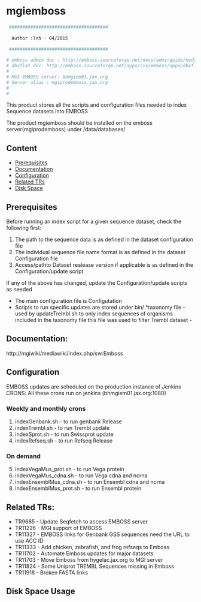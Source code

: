 # mgiemboss

```bash 
 #####################################
 
  Author :lnh - 04/2015
  
 #####################################

# emboss admin doc : http://emboss.sourceforge.net/docs/adminguide/node19.html
# dbxflat doc: http://emboss.sourceforge.net/apps/cvs/emboss/apps/dbxflat.html
#
# MGI EMBOSS server: bhmgiem01.jax.org
# Server alias : mgiprodemboss.jax.org
#
#
```
This product stores all the scripts and configuration files needed to index Sequence datasets into EMBOSS 

The product mgiemboss should be installed on the emboss server(mgiprodemboss)
under /data/databases/

## Content
- [Prerequisites](#prerequisites)
- [Documentation](#documentation)
- [Configuration](#configuration)
- [Related TRs](#related)
- [Disk Space](#space)

## Prerequisites 
Before running an index script for a given sequence dataset, check the following first:

 1. The path to the sequence data is as defined in the dataset configuration file
 2. The individual sequence file name format is as defined in the dataset Configuration file
 3. Access/pathto Dataset realease version if applicable is as defined in the Configuration/update script 
   
If any of the above has changed, update the Configuration/update scripts as needed  

* The main configuration file is Configutation
* Scripts  to run specific updates are stored under bin/
*taxonomy file - used by updateTrembl.sh  to only index
  sequences of organisms included in the taxonomy file
  this file was used to filter Trembl dataset -

## Documentation:
http://mgiwiki/mediawiki/index.php/sw:Emboss

## Configuration 

EMBOSS updates are scheduled on the production instance of Jenkins
CRONS: All these crons run on jenkins (bhmgiem01.jax.org:1080)

### Weekly and monthly crons

1. indexGenbank.sh          - to run genbank Release
2. indexTrembl.sh           - to run Trembl update
3. indexSprot.sh            - to run Swissprot update
4. indexRefseq.sh           - to run Refseq Release

### On demand

5. indexVegaMus_prot.sh     - to run Vega protein 
6. indexVegaMus_cdna.sh     - to run Vega cdna and ncrna
7. indexEnsemblMus_cdna.sh  - to run Ensembl cdna and ncrna
8. indexEnsemblMus_prot.sh  - to run Ensembl protein


## Related TRs:
* TR9685  - Update Seqfetch to access EMBOSS server
* TR11226 - MGI support of EMBOSS
* TR11327 - EMBOSS links for Genbank GSS sequences need the URL to use ACC ID
* TR11333 - Add chicken, zebrafish, and frog refseqs to Emboss
* TR11702 - Automate Emboss updates for major datasets
* TR11703 - Move Emboss from hygelac.jax.org to MGI server
* TR11824 - Some Uniprot TREMBL Sequences missing in Emboss
* TR11918 - Broken FASTA links

## Disk Space Usage


